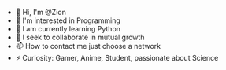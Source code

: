 - 👋 Hi, I'm @Zion
- 👀 I'm interested in Programming
- 🌱 I am currently learning Python
- 💞️ I seek to collaborate in mutual growth
- 📫 How to contact me just choose a network
- ⚡ Curiosity: Gamer, Anime, Student, passionate about Science


